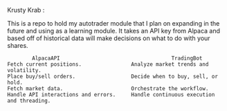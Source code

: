 Krusty Krab :

This is a repo to hold my autotrader module that I plan on expanding in the future and using as a learning module. It takes an API key from Alpaca and based off of historical data will make decisions on what to do with your shares.


            AlpacaAPI	                                 TradingBot
    Fetch current positions.	            Analyze market trends and volatility.
    Place buy/sell orders.	                Decide when to buy, sell, or hold.
    Fetch market data.	                    Orchestrate the workflow.
    Handle API interactions and errors.	    Handle continuous execution and threading.
